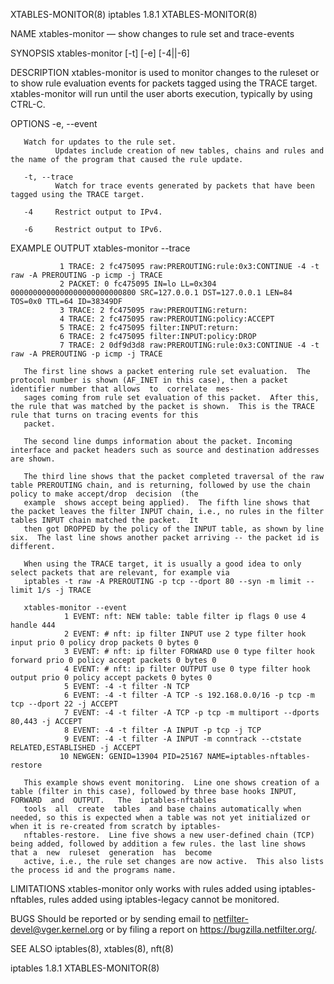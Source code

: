 XTABLES-MONITOR(8)                                                                    iptables 1.8.1                                                                   XTABLES-MONITOR(8)

NAME
       xtables-monitor — show changes to rule set and trace-events

SYNOPSIS
       xtables-monitor [-t] [-e] [-4||-6]

DESCRIPTION
       xtables-monitor  is  used  to monitor changes to the ruleset or to show rule evaluation events for packets tagged using the TRACE target.  xtables-monitor will run until the user
       aborts execution, typically by using CTRL-C.

OPTIONS
       -e, --event

       Watch for updates to the rule set.
              Updates include creation of new tables, chains and rules and the name of the program that caused the rule update.

       -t, --trace
              Watch for trace events generated by packets that have been tagged using the TRACE target.

       -4     Restrict output to IPv4.

       -6     Restrict output to IPv6.

EXAMPLE OUTPUT
       xtables-monitor --trace

               1 TRACE: 2 fc475095 raw:PREROUTING:rule:0x3:CONTINUE -4 -t raw -A PREROUTING -p icmp -j TRACE
               2 PACKET: 0 fc475095 IN=lo LL=0x304 0000000000000000000000000800 SRC=127.0.0.1 DST=127.0.0.1 LEN=84 TOS=0x0 TTL=64 ID=38349DF
               3 TRACE: 2 fc475095 raw:PREROUTING:return:
               4 TRACE: 2 fc475095 raw:PREROUTING:policy:ACCEPT
               5 TRACE: 2 fc475095 filter:INPUT:return:
               6 TRACE: 2 fc475095 filter:INPUT:policy:DROP
               7 TRACE: 2 0df9d3d8 raw:PREROUTING:rule:0x3:CONTINUE -4 -t raw -A PREROUTING -p icmp -j TRACE

       The first line shows a packet entering rule set evaluation.  The protocol number is shown (AF_INET in this case), then a packet identifier number that allows  to  correlate  mes‐
       sages coming from rule set evaluation of this packet.  After this, the rule that was matched by the packet is shown.  This is the TRACE rule that turns on tracing events for this
       packet.

       The second line dumps information about the packet. Incoming interface and packet headers such as source and destination addresses are shown.

       The third line shows that the packet completed traversal of the raw table PREROUTING chain, and is returning, followed by use the chain policy to make accept/drop  decision  (the
       example  shows accept being applied).  The fifth line shows that the packet leaves the filter INPUT chain, i.e., no rules in the filter tables INPUT chain matched the packet.  It
       then got DROPPED by the policy of the INPUT table, as shown by line six.  The last line shows another packet arriving -- the packet id is different.

       When using the TRACE target, it is usually a good idea to only select packets that are relevant, for example via
       iptables -t raw -A PREROUTING -p tcp --dport 80 --syn -m limit --limit 1/s -j TRACE

       xtables-monitor --event
                1 EVENT: nft: NEW table: table filter ip flags 0 use 4 handle 444
                2 EVENT: # nft: ip filter INPUT use 2 type filter hook input prio 0 policy drop packets 0 bytes 0
                3 EVENT: # nft: ip filter FORWARD use 0 type filter hook forward prio 0 policy accept packets 0 bytes 0
                4 EVENT: # nft: ip filter OUTPUT use 0 type filter hook output prio 0 policy accept packets 0 bytes 0
                5 EVENT: -4 -t filter -N TCP
                6 EVENT: -4 -t filter -A TCP -s 192.168.0.0/16 -p tcp -m tcp --dport 22 -j ACCEPT
                7 EVENT: -4 -t filter -A TCP -p tcp -m multiport --dports 80,443 -j ACCEPT
                8 EVENT: -4 -t filter -A INPUT -p tcp -j TCP
                9 EVENT: -4 -t filter -A INPUT -m conntrack --ctstate RELATED,ESTABLISHED -j ACCEPT
               10 NEWGEN: GENID=13904 PID=25167 NAME=iptables-nftables-restore

       This example shows event monitoring.  Line one shows creation of a table (filter in this case), followed by three base hooks INPUT, FORWARD  and  OUTPUT.   The  iptables-nftables
       tools  all  create  tables  and base chains automatically when needed, so this is expected when a table was not yet initialized or when it is re-created from scratch by iptables-
       nftables-restore.  Line five shows a new user-defined chain (TCP) being added, followed by addition a few rules. the last line shows that a  new  ruleset  generation  has  become
       active, i.e., the rule set changes are now active.  This also lists the process id and the programs name.

LIMITATIONS
       xtables-monitor only works with rules added using iptables-nftables, rules added using iptables-legacy cannot be monitored.

BUGS
       Should be reported or by sending email to netfilter-devel@vger.kernel.org or by filing a report on https://bugzilla.netfilter.org/.

SEE ALSO
       iptables(8), xtables(8), nft(8)

iptables 1.8.1                                                                                                                                                         XTABLES-MONITOR(8)
